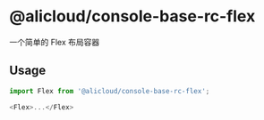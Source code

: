 # @alicloud/console-base-rc-flex

一个简单的 Flex 布局容器

## Usage

```js
import Flex from '@alicloud/console-base-rc-flex';

<Flex>...</Flex>
```
